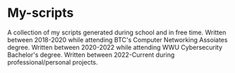 # My-scripts
A collection of my scripts generated during school and in free time.
Written between 2018-2020 while attending BTC's Computer Networking Assoiates degree.
Written between 2020-2022 while attending WWU Cybersecurity Bachelor's degree.
Written between 2022-Current during professional/personal projects.
